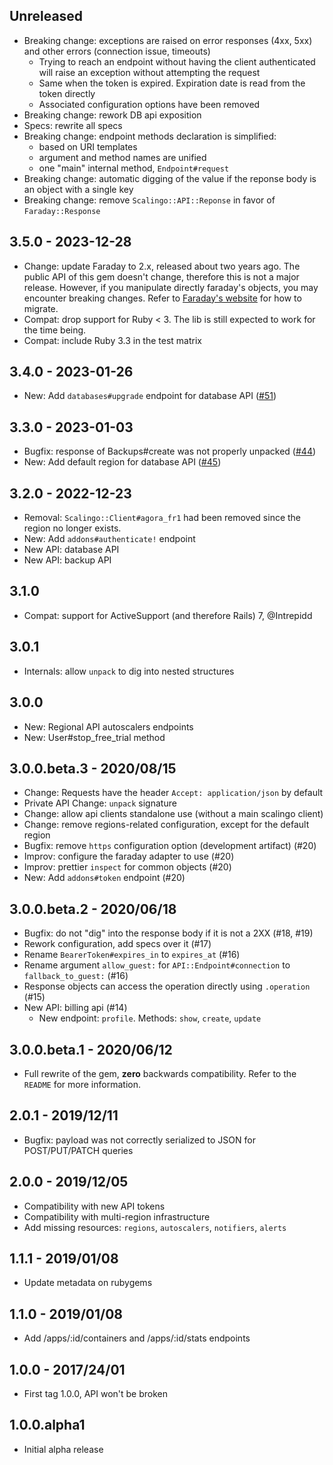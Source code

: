 ## Unreleased

* Breaking change: exceptions are raised on error responses (4xx, 5xx) and other errors (connection issue, timeouts)
    * Trying to reach an endpoint without having the client authenticated will raise an exception without attempting the request
    * Same when the token is expired. Expiration date is read from the token directly
    * Associated configuration options have been removed
* Breaking change: rework DB api exposition
* Specs: rewrite all specs
* Breaking change: endpoint methods declaration is simplified:
    * based on URI templates
    * argument and method names are unified
    * one "main" internal method, `Endpoint#request`
* Breaking change: automatic digging of the value if the reponse body is an object with a single key
* Breaking change: remove `Scalingo::API::Reponse` in favor of `Faraday::Response`

## 3.5.0 - 2023-12-28

* Change: update Faraday to 2.x, released about two years ago. The public API of this gem doesn't change, therefore this is not a major release. However, if you manipulate directly faraday's objects, you may encounter breaking changes. Refer to [Faraday's website](https://lostisland.github.io/faraday/) for how to migrate.
* Compat: drop support for Ruby < 3. The lib is still expected to work for the time being.
* Compat: include Ruby 3.3 in the test matrix

## 3.4.0 - 2023-01-26

* New: Add `databases#upgrade` endpoint for database API ([#51](https://github.com/Scalingo/scalingo-ruby-api/pull/51))

## 3.3.0 - 2023-01-03

* Bugfix: response of Backups#create was not properly unpacked ([#44](https://github.com/Scalingo/scalingo-ruby-api/issues/44))
* New: Add default region for database API ([#45](https://github.com/Scalingo/scalingo-ruby-api/issues/44))

## 3.2.0 - 2022-12-23

* Removal: `Scalingo::Client#agora_fr1` had been removed since the region no longer exists.
* New: Add `addons#authenticate!` endpoint
* New API: database API
* New API: backup API

## 3.1.0

* Compat: support for ActiveSupport (and therefore Rails) 7, @Intrepidd

## 3.0.1

* Internals: allow `unpack` to dig into nested structures

## 3.0.0

* New: Regional API autoscalers endpoints
* New: User#stop_free_trial method

## 3.0.0.beta.3 - 2020/08/15

* Change: Requests have the header `Accept: application/json` by default
* Private API Change: `unpack` signature
* Change: allow api clients standalone use (without a main scalingo client)
* Change: remove regions-related configuration, except for the default region
* Bugfix: remove `https` configuration option (development artifact) (#20)
* Improv: configure the faraday adapter to use (#20)
* Improv: prettier `inspect` for common objects (#20)
* New: Add `addons#token` endpoint (#20)

## 3.0.0.beta.2 - 2020/06/18

* Bugfix: do not "dig" into the response body if it is not a 2XX (#18, #19)
* Rework configuration, add specs over it (#17)
* Rename `BearerToken#expires_in` to `expires_at` (#16)
* Rename argument `allow_guest:` for `API::Endpoint#connection` to `fallback_to_guest:` (#16)
* Response objects can access the operation directly using `.operation` (#15)
* New API: billing api (#14)
  * New endpoint: `profile`. Methods: `show`, `create`, `update`

## 3.0.0.beta.1 - 2020/06/12

* Full rewrite of the gem, **zero** backwards compatibility. Refer to the `README` for more information.

## 2.0.1 - 2019/12/11

* Bugfix: payload was not correctly serialized to JSON for POST/PUT/PATCH queries

## 2.0.0 - 2019/12/05

* Compatibility with new API tokens
* Compatibility with multi-region infrastructure
* Add missing resources: `regions`, `autoscalers`, `notifiers`, `alerts`

## 1.1.1 - 2019/01/08

* Update metadata on rubygems

## 1.1.0 - 2019/01/08

* Add /apps/:id/containers and /apps/:id/stats endpoints

## 1.0.0 - 2017/24/01

* First tag 1.0.0, API won't be broken

## 1.0.0.alpha1

* Initial alpha release
